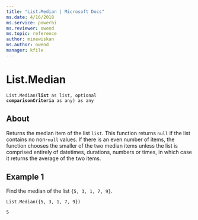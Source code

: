 ```yaml
---
title: "List.Median | Microsoft Docs"
ms.date: 4/16/2018
ms.service: powerbi
ms.reviewer: owend
ms.topic: reference
author: minewiskan
ms.author: owend
manager: kfile
---
```

# List.Median
<code>List.Median(**list** as list, optional **comparisonCriteria** as any) as any</code>

## About
Returns the median item of the list <code>list</code>. This function returns <code>null</code> if the list contains no non-<code>null</code> values. If there is an even number of items, the function chooses the smaller of the two median items unless the list is comprised entirely of datetimes, durations, numbers or times, in which case it returns the average of the two items.

## Example 1
Find the median of the list <code>{5, 3, 1, 7, 9}</code>.

<code>List.Median({5, 3, 1, 7, 9})</code>

<code>5</code>  

